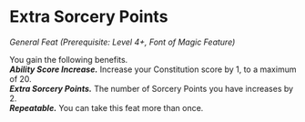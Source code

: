 # Extra Sorcery Points
*General Feat (Prerequisite: Level 4+, Font of Magic Feature)*

You gain the following benefits.  
***Ability Score Increase.*** Increase your Constitution score by 1, to a maximum of 20.  
***Extra Sorcery Points.*** The number of Sorcery Points you have increases by 2.  
***Repeatable.*** You can take this feat more than once.